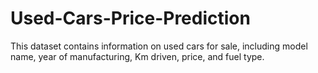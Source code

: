 # Used-Cars-Price-Prediction
This dataset contains information on used cars for sale, including model name, year of manufacturing, Km driven, price, and fuel type.
